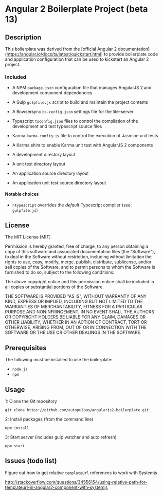 # Angular 2 Boilerplate Project (beta 13)

## Description
This boilerplate was derived from the [official Angular 2 documentation] (https://angular.io/docs/ts/latest/quickstart.html) to provide boilerplate code and application configuration that can be used to kickstart an Angular 2 project.

### Included

* A NPM `package.json` configuration file that manages AngularJS 2 and development component dependencies
* A Gulp `gulpfile.js` script to build and maintain the project contents
* A Bowsersync `bs-config.json` settings file for the lite-server
* Typescript `tsconfig.json` files to control the compilation of the development and test typescript source files
* Karma `karma.config.js` file to control the execution of Jasmine unit tests
* A Karma shim to enable Karma unit test with AngularJS 2 components 

* A development directory layout
* A unit test directory layout
* An application source directory layout
* An application unit test source directory layout

#### Notable choices

* `ntypescript` overrides the _default_ Typescript compiler (see: `gulpfile.js`)

## License
The MIT License (MIT)

Permission is hereby granted, free of charge, to any person obtaining a copy of this software and associated documentation files (the "Software"), to deal in the Software without restriction, including without limitation the rights to use, copy, modify, merge, publish, distribute, sublicense, and/or sell copies of the Software, and to permit persons to whom the Software is furnished to do so, subject to the following conditions:

The above copyright notice and this permission notice shall be included in all copies or substantial portions of the Software.

THE SOFTWARE IS PROVIDED "AS IS", WITHOUT WARRANTY OF ANY KIND, EXPRESS OR IMPLIED, INCLUDING BUT NOT LIMITED TO THE WARRANTIES OF MERCHANTABILITY, FITNESS FOR A PARTICULAR PURPOSE AND NONINFRINGEMENT. IN NO EVENT SHALL THE AUTHORS OR COPYRIGHT HOLDERS BE LIABLE FOR ANY CLAIM, DAMAGES OR OTHER LIABILITY, WHETHER IN AN ACTION OF CONTRACT, TORT OR OTHERWISE, ARISING FROM, OUT OF OR IN CONNECTION WITH THE SOFTWARE OR THE USE OR OTHER DEALINGS IN THE SOFTWARE.

## Prerequisites
The following must be installed to use the boilerplate:

* `node.js`
* `npm`

## Usage
1: Clone the Git repository
```
git clone https://github.com/autopulous/angularjs2-boilerplate.git
```
2: Install packages (from the command line)
```
npm install
```
3: Start server (includes gulp watcher and auto refresh) 
```
npm start
```

## Issues (todo list)

Figure out how to get relative `templateUrl` references to work with Systemjs

http://stackoverflow.com/questions/34556154/using-relative-path-for-templateurl-in-angular2-component-with-systemjs